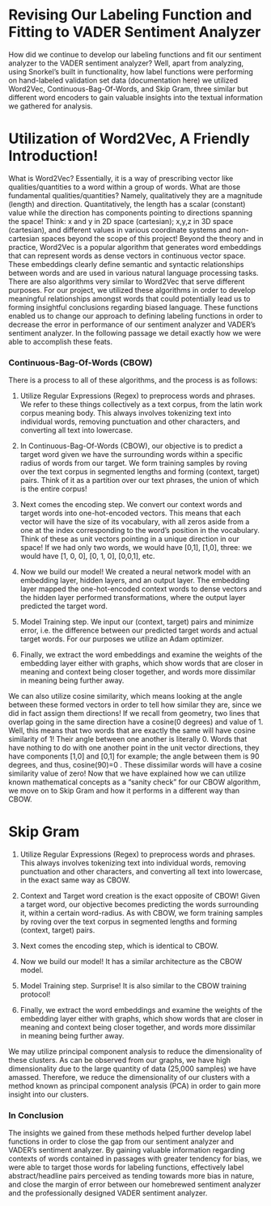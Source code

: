 # Revising Our Labeling Function and Fitting to VADER Sentiment Analyzer

How did we continue to develop our labeling functions and fit our sentiment analyzer to the VADER sentiment analyzer? Well, apart from analyzing, using Snorkel’s built in functionality, how label functions were performing on hand-labeled validation set data (documentation here) we utilized Word2Vec, Continuous-Bag-Of-Words, and Skip Gram, three similar but different word encoders to gain valuable insights into the textual information we gathered for analysis. 

# Utilization of Word2Vec, A Friendly Introduction! 

What is Word2Vec? Essentially, it is a way of prescribing vector like qualities/quantities to a word within a group of words. What are those fundamental qualities/quantities? Namely, qualitatively they are a magnitude (length) and direction. Quantitatively, the length has a scalar (constant) value while the direction has components pointing to directions spanning the space! Think: x and y in 2D space (cartesian); x,y,z in 3D space (cartesian), and different values in various coordinate systems and non-cartesian spaces beyond the scope of this project! Beyond the theory and in practice, Word2Vec is a popular algorithm that generates word embeddings that can represent words as dense vectors in continuous vector space. These embeddings clearly define semantic and syntactic relationships between words and are used in various natural language processing tasks. There are also algorithms very similar to Word2Vec that serve different purposes. For our project, we utilized these algorithms in order to develop meaningful relationships amongst words that could potentially lead us to forming insightful conclusions regarding biased language. These functions enabled us to change our approach to defining labeling functions in order to decrease the error in performance of our sentiment analyzer and VADER’s sentiment analyzer. In the following passage we detail exactly how we were able to accomplish these feats. 

### Continuous-Bag-Of-Words (CBOW)

There is a process to all of these algorithms, and the process is as follows: 

1. Utilize Regular Expressions (Regex) to preprocess words and phrases. We refer to these things collectively as a text corpus, from the latin work corpus meaning body. This always involves tokenizing text into individual words, removing punctuation and other characters, and converting all text into lowercase. 

2. In Continuous-Bag-Of-Words (CBOW), our objective is to predict a target word given we have the surrounding words within a specific radius of words from our target. We form training samples by roving over the text corpus in segmented lengths and forming (context, target) pairs. Think of it as a partition over our text phrases, the union of which is the entire corpus! 

3. Next comes the encoding step. We convert our context words and target words into one-hot-encoded vectors. This means that each vector will have the size of its vocabulary, with all zeros aside from a one at the index corresponding to the word’s position in the vocabulary. Think of these as unit vectors pointing in a unique direction in our space! If we had only two words, we would have [0,1], [1,0], three: we would have [1, 0, 0], [0, 1, 0], [0,0,1], etc.

4. Now we build our model! We created a neural network model with an embedding layer, hidden layers, and an output layer. The embedding layer mapped the one-hot-encoded context words to dense vectors and the hidden layer performed transformations, where the output layer predicted the target word. 

5. Model Training step. We input our (context, target) pairs and minimize error, i.e. the difference between our predicted target words and actual target words. For our purposes we utilize an Adam optimizer. 

6. Finally, we extract the word embeddings and examine the weights of the embedding layer either with graphs, which show words that are closer in meaning and context being closer together, and words more dissimilar in meaning being further away. 

We can also utilize cosine similarity, which means looking at the angle between these formed vectors in order to tell how similar they are, since we did in fact assign them directions! If we recall from geometry, two lines that overlap going in the same direction have a cosine(0 degrees) and value of $1.$ Well, this means that two words that are exactly the same will have cosine similarity of $1$! Their angle between one another is literally $0.$ Words that have nothing to do with one another point in the unit vector directions, they have components [1,0] and [0,1] for example; the angle between them is 90 degrees, and thus, cosine(90)=0 . These dissimilar words will have a cosine similarity value of zero! Now that we have explained how we can utilize known mathematical concepts as a “sanity check” for our CBOW algorithm, we move on to Skip Gram and how it performs in a different way than CBOW. 

# Skip Gram

1. Utilize Regular Expressions (Regex) to preprocess words and phrases. This always involves tokenizing text into individual words, removing punctuation and other characters, and converting all text into lowercase, in the exact same way as CBOW. 

2. Context and Target word creation is the exact opposite of CBOW! Given a target word, our objective becomes predicting the words surrounding it, within a certain word-radius. As with CBOW, we form training samples by roving over the text corpus in segmented lengths and forming (context, target) pairs.

3. Next comes the encoding step, which is identical to CBOW. 

4. Now we build our model! It has a similar architecture as the CBOW model. 

5. Model Training step. Surprise! It is also similar to the CBOW training protocol! 

6. Finally, we extract the word embeddings and examine the weights of the embedding layer either with graphs, which show words that are closer in meaning and context being closer together, and words more dissimilar in meaning being further away. 

We may utilize principal component analysis to reduce the dimensionality of these clusters. As can be observed from our graphs, we have high dimensionality due to the large quantity of data (25,000 samples) we have amassed. Therefore, we reduce the dimensionality of our clusters with a method known as principal component analysis (PCA) in order to gain more insight into our clusters. 

### In Conclusion

The insights we gained from these methods helped further develop label functions in order to close the gap from our sentiment analyzer and VADER’s sentiment analyzer. By gaining valuable information regarding contexts of words contained in passages with greater tendency for bias, we were able to target those words for labeling functions, effectively label abstract/headline pairs perceived as tending towards more bias in nature, and close the margin of error between our homebrewed sentiment analyzer and the professionally designed VADER sentiment analyzer. 












